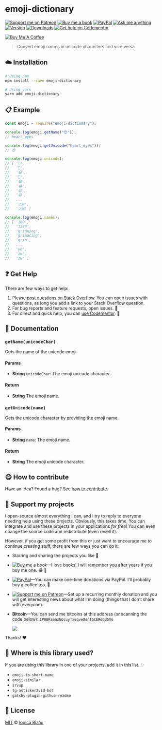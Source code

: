 <!-- Please do not edit this file. Edit the `blah` field in the `package.json` instead. If in doubt, open an issue. -->


















# emoji-dictionary

 [![Support me on Patreon][badge_patreon]][patreon] [![Buy me a book][badge_amazon]][amazon] [![PayPal][badge_paypal_donate]][paypal-donations] [![Ask me anything](https://img.shields.io/badge/ask%20me-anything-1abc9c.svg)](https://github.com/IonicaBizau/ama) [![Version](https://img.shields.io/npm/v/emoji-dictionary.svg)](https://www.npmjs.com/package/emoji-dictionary) [![Downloads](https://img.shields.io/npm/dt/emoji-dictionary.svg)](https://www.npmjs.com/package/emoji-dictionary) [![Get help on Codementor](https://cdn.codementor.io/badges/get_help_github.svg)](https://www.codementor.io/johnnyb?utm_source=github&utm_medium=button&utm_term=johnnyb&utm_campaign=github)

<a href="https://www.buymeacoffee.com/H96WwChMy" target="_blank"><img src="https://www.buymeacoffee.com/assets/img/custom_images/yellow_img.png" alt="Buy Me A Coffee"></a>







> Convert emoji names in unicode characters and vice versa.

















## :cloud: Installation

```sh
# Using npm
npm install --save emoji-dictionary

# Using yarn
yarn add emoji-dictionary
```













## :clipboard: Example



```js
const emoji = require("emoji-dictionary");

console.log(emoji.getName("😍"));
// heart_eyes

console.log(emoji.getUnicode("heart_eyes"));
// 😍

console.log(emoji.unicode);
// [ '💯',
//   '🔢',
//   '😀',
//   '😬',
//   '😁',
//   '😂',
//   '😃',
//   '😄',
//   ...
//   '🇿🇲',
//   '🇿🇼' ]

console.log(emoji.names);
// [ '100',
//   '1234',
//   'grinning',
//   'grimacing',
//   'grin',
//   ...
//   'ye',
//   'zm',
//   'zw' ]
```











## :question: Get Help

There are few ways to get help:



 1. Please [post questions on Stack Overflow](https://stackoverflow.com/questions/ask). You can open issues with questions, as long you add a link to your Stack Overflow question.
 2. For bug reports and feature requests, open issues. :bug:
 3. For direct and quick help, you can [use Codementor](https://www.codementor.io/johnnyb). :rocket:





## :memo: Documentation


### `getName(unicodeChar)`
Gets the name of the unicode emoji.

#### Params

- **String** `unicodeChar`: The emoji unicode character.

#### Return
- **String** The emoji name.

### `getUnicode(name)`
Gets the unicode character by providing the emoji name.

#### Params

- **String** `name`: The emoji name.

#### Return
- **String** The emoji unicode character.














## :yum: How to contribute
Have an idea? Found a bug? See [how to contribute][contributing].


## :sparkling_heart: Support my projects
I open-source almost everything I can, and I try to reply to everyone needing help using these projects. Obviously,
this takes time. You can integrate and use these projects in your applications *for free*! You can even change the source code and redistribute (even resell it).

However, if you get some profit from this or just want to encourage me to continue creating stuff, there are few ways you can do it:


 - Starring and sharing the projects you like :rocket:
 - [![Buy me a book][badge_amazon]][amazon]—I love books! I will remember you after years if you buy me one. :grin: :book:
 - [![PayPal][badge_paypal]][paypal-donations]—You can make one-time donations via PayPal. I'll probably buy a ~~coffee~~ tea. :tea:
 - [![Support me on Patreon][badge_patreon]][patreon]—Set up a recurring monthly donation and you will get interesting news about what I'm doing (things that I don't share with everyone).
 - **Bitcoin**—You can send me bitcoins at this address (or scanning the code below): `1P9BRsmazNQcuyTxEqveUsnf5CERdq35V6`

    ![](https://i.imgur.com/z6OQI95.png)


Thanks! :heart:
















## :dizzy: Where is this library used?
If you are using this library in one of your projects, add it in this list. :sparkles:

 - `emoji-to-short-name`
 - `emoji-similar`
 - `srvup`
 - `tg-asticker2vid-bot`
 - `gatsby-plugin-github-readme`











## :scroll: License

[MIT][license] © [Ionică Bizău][website]






[license]: /LICENSE
[website]: https://ionicabizau.net
[contributing]: /CONTRIBUTING.md
[docs]: /DOCUMENTATION.md
[badge_patreon]: https://ionicabizau.github.io/badges/patreon.svg
[badge_amazon]: https://ionicabizau.github.io/badges/amazon.svg
[badge_paypal]: https://ionicabizau.github.io/badges/paypal.svg
[badge_paypal_donate]: https://ionicabizau.github.io/badges/paypal_donate.svg
[patreon]: https://www.patreon.com/ionicabizau
[amazon]: http://amzn.eu/hRo9sIZ
[paypal-donations]: https://www.paypal.com/cgi-bin/webscr?cmd=_s-xclick&hosted_button_id=RVXDDLKKLQRJW
